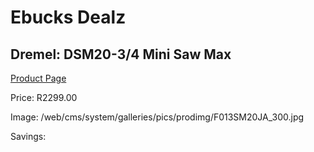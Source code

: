 
# Ebucks Dealz
## Dremel: DSM20-3/4 Mini Saw Max
[Product Page](https://www.ebucks.com/web/shop/productSelected.do?prodId=349601574&catId=717342768)

Price: R2299.00

Image: /web/cms/system/galleries/pics/prodimg/F013SM20JA_300.jpg

Savings: 


	